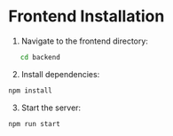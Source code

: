 # Frontend Installation 

1. Navigate to the frontend directory:
```bash
   cd backend
```
2. Install dependencies:
```bash
npm install
```
3. Start the server:
```
npm run start
```

